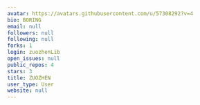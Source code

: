 ```yaml
---
avatar: https://avatars.githubusercontent.com/u/57308292?v=4
bio: BORING
email: null
followers: null
following: null
forks: 1
login: zuozhenLib
open_issues: null
public_repos: 4
stars: 3
title: ZUOZHEN
user_type: User
website: null
---
```

